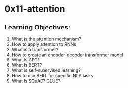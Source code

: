 # 0x11-attention
## Learning Objectives:
1. What is the attention mechanism?
2. How to apply attention to RNNs
3. What is a transformer?
4. How to create an encoder-decoder transformer model
5. What is GPT?
6. What is BERT?
7. What is self-supervised learning?
8. How to use BERT for specific NLP tasks
9. What is SQuAD? GLUE?
